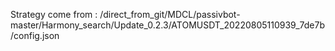 Strategy come from : /direct_from_git/MDCL/passivbot-master/Harmony_search/Update_0.2.3/ATOMUSDT_20220805110939_7de7b/config.json
